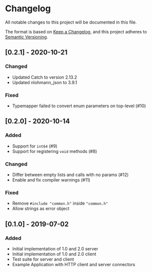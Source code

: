 # Changelog

All notable changes to this project will be documented in this file.

The format is based on [Keep a Changelog](https://keepachangelog.com/en/1.0.0/),
and this project adheres to [Semantic Versioning](https://semver.org/spec/v2.0.0.html).

## [0.2.1] - 2020-10-21
### Changed
- Updated Catch to version 2.13.2
- Updated nlohmann_json to 3.9.1

### Fixed
- Typemapper failed to convert enum parameters on top-level (#10)

## [0.2.0] - 2020-10-14

### Added
-   Support for `int64` (#9)
-   Support for registering `void` methods (#8)

### Changed
-   Differ between empty lists and calls with no params (#12)
-   Enable and fix compiler warnings (#11)

### Fixed
-   Remove `#include "common.h"` inside `"common.h"`
-   Allow strings as error object


## [0.1.0] - 2019-07-02

### Added
-   Initial implementation of 1.0 and 2.0 server
-   Initial implementation of 1.0 and 2.0 client
-   Test suite for server and client
-   Example Application with HTTP client and server connectors
